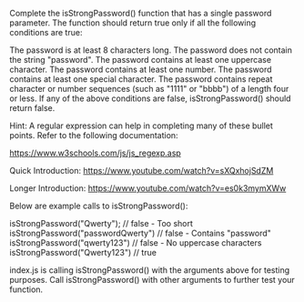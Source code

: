 Complete the isStrongPassword() function that has a single password parameter. The function should return true only if all the following conditions are true:

The password is at least 8 characters long.
The password does not contain the string "password".
The password contains at least one uppercase character.
The password contains at least one number.
The password contains at least one special character.
The password contains repeat character or number sequences (such as "1111" or "bbbb") of a length four or less.
If any of the above conditions are false, isStrongPassword() should return false.


Hint: A regular expression can help in completing many of these bullet points. Refer to the following documentation:

https://www.w3schools.com/js/js_regexp.asp


Quick Introduction: https://www.youtube.com/watch?v=sXQxhojSdZM

Longer Introduction: https://www.youtube.com/watch?v=es0k3mymXWw



Below are example calls to isStrongPassword():

isStrongPassword("Qwerty");         // false - Too short
isStrongPassword("passwordQwerty")  // false - Contains "password"
isStrongPassword("qwerty123")       // false - No uppercase characters
isStrongPassword("Qwerty123")       // true

index.js is calling isStrongPassword() with the arguments above for testing purposes. Call isStrongPassword() with other arguments to further test your function.
